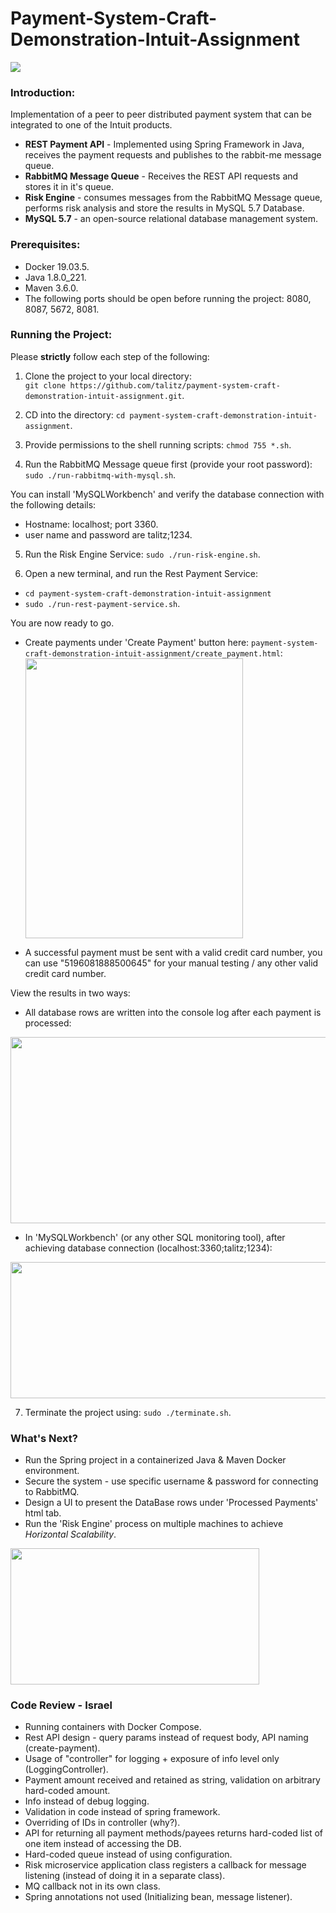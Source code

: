 # Payment-System-Craft-Demonstration-Intuit-Assignment

<img src="https://i.ibb.co/6PhCBGT/Screen-Shot-2020-01-01-at-20-24-01.png" align="center">

### Introduction:
Implementation of a peer to peer distributed payment system that can be integrated to one of the Intuit products.
- <b>REST Payment API</b> - Implemented using Spring Framework in Java, receives the payment requests and publishes to the rabbit-me message queue.
- <b>RabbitMQ Message Queue</b> - Receives the REST API requests and stores it in it's queue. 
- <b>Risk Engine</b> - consumes messages from the RabbitMQ Message queue, performs risk analysis and store the results in MySQL 5.7 Database.
- <b>MySQL 5.7</b> - an open-source relational database management system.

### Prerequisites:

- Docker 19.03.5. 
- Java 1.8.0_221.
- Maven 3.6.0.
- The following ports should be open before running the project: 8080, 8087, 5672, 8081.

### Running the Project:

Please <b>strictly</b> follow each step of the following:

1) Clone the project to your local directory:</br> ```git clone https://github.com/talitz/payment-system-craft-demonstration-intuit-assignment.git```.

2) CD into the directory: ```cd payment-system-craft-demonstration-intuit-assignment```.

3) Provide permissions to the shell running scripts: ```chmod 755 *.sh```.

4) Run the RabbitMQ Message queue first (provide your root password):</br> ```sudo ./run-rabbitmq-with-mysql.sh```.</br>

You can install 'MySQLWorkbench' and verify the database connection with the following details:
- Hostname: localhost; port 3360.
- user name and password are talitz;1234.

5) Run the Risk Engine Service: ```sudo ./run-risk-engine.sh```.

6) Open a new terminal, and run the Rest Payment Service: 
- ```cd payment-system-craft-demonstration-intuit-assignment```
- ```sudo ./run-rest-payment-service.sh```.

You are now ready to go. 

- Create payments under 'Create Payment' button here: ```payment-system-craft-demonstration-intuit-assignment/create_payment.html```:</br>
<img src="https://i.ibb.co/c1ygkw4/Screen-Shot-2019-12-29-at-17-51-21.png" align="center" height="448" width="348" ><br/>
* A successful payment must be sent with a valid credit card number, you can use "5196081888500645" for your manual testing / any other valid credit card number.

View the results in two ways:
- All database rows are written into the console log after each payment is processed:

<img src="https://i.ibb.co/cYNwHHG/Screen-Shot-2020-01-01-at-20-18-13.png" align="center" height="298" width="988" ><br/>

- In 'MySQLWorkbench' (or any other SQL monitoring tool), after achieving database connection (localhost:3360;talitz;1234):

<img src="https://i.ibb.co/GpNLvNq/Screen-Shot-2020-01-01-at-20-15-08.png" align="center" height="218" width="988" ><br/>

7) Terminate the project using: ```sudo ./terminate.sh```.

### What's Next?

- Run the Spring project in a containerized Java & Maven Docker environment.
- Secure the system - use specific username & password for connecting to RabbitMQ.
- Design a UI to present the DataBase rows under 'Processed Payments' html tab.
- Run the 'Risk Engine' process on multiple machines to achieve *Horizontal Scalability*.

<img src="https://i.ibb.co/rH0qsMS/1-vqm-Ige-JMu-Isgf-ISNCKLx8w.png" align="center" height="218" width="398" ><br/>

### Code Review - Israel

- Running containers with Docker Compose.
- Rest API design - query params instead of request body, API naming (create-payment).
- Usage of "controller" for logging + exposure of info level only (LoggingController).
- Payment amount received and retained as string, validation on arbitrary hard-coded amount.
- Info instead of debug logging.
- Validation in code instead of spring framework.
- Overriding of IDs in controller (why?).
- API for returning all payment methods/payees returns hard-coded list of one item instead of accessing the DB.
- Hard-coded queue instead of using configuration.
- Risk microservice application class registers a callback for message listening (instead of doing it in a separate class).
- MQ callback not in its own class.
- Spring annotations not used (Initializing bean, message listener).
